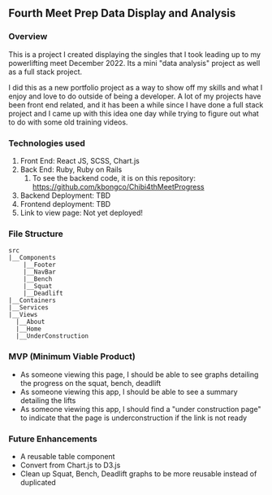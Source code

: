 ## Fourth Meet Prep Data Display and Analysis 

### Overview 

This is a project I created displaying the singles that I took leading up to my powerlifting meet December 2022. Its a mini "data analysis" project as well as a full stack project. 

I did this as a new portfolio project as a way to show off my skills and what I enjoy and love to do outside of being a developer. A lot of my projects have been front end related, and it has been a while since I have done a full stack project and I came up with this idea one day while trying to figure out what to do with some old training videos. 

### Technologies used 
1. Front End: React JS, SCSS, Chart.js 
2. Back End: Ruby, Ruby on Rails
   1. To see the backend code, it is on this repository: https://github.com/kbongco/Chibi4thMeetProgress
3. Backend Deployment: TBD 
4. Frontend deployment: TBD
5. Link to view page: Not yet deployed! 

### File Structure
```
src
|__Components
    |__Footer
    |__NavBar
    |__Bench
    |__Squat
    |__Deadlift
|__Containers
|__Services
|__Views
  |__About
  |__Home
  |__UnderConstruction
```
   
### MVP (Minimum Viable Product)
- As someone viewing this page, I should be able to see graphs detailing the progress on the squat, bench, deadlift
- As someone viewing this app, I should be able to see a summary detailing the lifts 
- As someone viewing this app, I should find a "under construction page" to indicate that the page is underconstruction if the link is not ready 

### Future Enhancements 
- A reusable table component 
- Convert from Chart.js to D3.js
- Clean up Squat, Bench, Deadlift graphs to be more reusable instead of duplicated 
